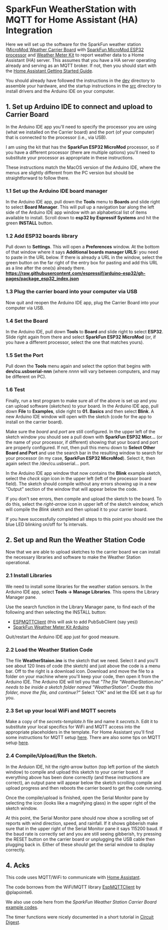 # SparkFun WeatherStation with MQTT for Home Assistant (HA) Integration

Here we will set up the software for the SparkFun weather station
([MicroMod Weather Carrier Board](https://www.sparkfun.com/products/16794)
with
[SparkFun MicroMod ESP32 processor](https://www.sparkfun.com/products/16781)
and
[Weather Meter Kit](https://www.sparkfun.com/products/15901) to report
weather data to a Home Assistant (HA) server. This assumes that you have
a HA server operating already and serving as an MQTT broker. If not, then
you should start with the
[Home Assistant Getting Started Guide](https://www.home-assistant.io/getting-started/).

You should already have followed the instructions in the 
[dev](https://github.com/cecat/WeatherStation/tree/main/dev) directory
to assemble your hardware, and the startup instructions in the 
[src](https://github.com/cecat/WeatherStation/tree/main/src) directory
to install drivers and the Arduino IDE on your computer.

## 1. Set up Arduino IDE to connect and upload to Carrier Board

In the Arduino IDE app you'll need to specify the processor you are using
(what we installed on the Carrier board) and the port (of your computer) that
is connected to the processor (i.e., via USB).

I am using the kit that has the **SparkFun ESP32 MicroMod** processor, so if you
have a different processor (there are multiple options) you'll need to substitute
your processor as appropriate in these instructions.

These instructions match the MacOS version of the Arduino IDE,
where the menus are slightly different from
the PC version but should be straightforward to follow there.

### 1.1 Set up the Arduino IDE board manager
In the Arduino IDE app, pull down the **Tools** menu to **Boards** and
slide right to select **Board Manager**. This will pull up a navigation
bar along the left side of the Arduino IDE app window with an
alphabetical list of items available to install. Scroll down to
**esp32 by Espressif Systems** and hit the green **INSTALL**  button.

### 1.2 Add ESP32 boards library
Pull down to **Settings**. This will open a **Preferences** window.
At the bottom of that window where it says **Additional boards manager URLS:**
you need to paste in the URL below.  If there is already a URL in the window,
select the green button on the far right of the entry box for pasting and
add this URL as a line after the one(s) already there.
**https://raw.githubusercontent.com/espressif/arduino-esp32/gh-pages/package_esp32_index.json**

### 1.3 Plug the carrier board into your computer via USB
Now quit and reopen the Arduino IDE app, plug the Carrier Board into your
computer via USB.

### 1.4 Set the Board 
In the Arduino IDE, pull down **Tools** to **Board** and slide
right to select **ESP32**. Slide
right again from there and select **SparkFun ESP32 MicroMod** (or, if you have
a different processor, select the one that matches yours).

### 1.5 Set the Port
Pull down the **Tools** menu again and select the option that begins
with **dev/cu.usbserial-nnn** (where *nnnn* will vary between computers,
and may be different on PC).

### 1.6 Test
Finally, run a test program to make sure all of the above is set up and you
can upload software (*sketches*) to your board. In the Arduino IDE app,
pull down **File** to **Examples**, slide right to
**01. Basics** and then select **Blink**.  A new Arduino IDE window
will open with the sketch (code for the app to install on the carrier board).

Make sure the *board* and *port* are still configured. In the upper left
of the sketch window you should see a pull down with
**SparkFun ESP32 Micr…** (or the name of your processor, if different)
showing that your board and port are properly configured. If not,
then pull this menu down to **Select Other Board and Port** and use the
search bar in the resulting window to search for your processor
(in my case, **SparkFun ESP32 MicroMod**). Select it, then again select
the /dev/cu.usbserial… port.

In the Arduino IDE app window that now contains the **Blink** example sketch,
select the *check sign* icon in the upper left (left of the processor board
field).  The sketch should compile without any errors showing up in
a new “Output” section of the window that will appear below the code.

If you don't see errors, then compile and upload the sketch to the board.
To do this, select the *right-arrow* icon in upper left of the sketch
window, which will compile the *Blink* sketch and then upload it
to your carrier board.

If you have successfully completed all steps to this point you should see
the blue LED blinking on/off for 1s intervals.

## 2. Set up and Run the Weather Station Code

Now that we are able to upload sketches to the carrier board we can install
the necessary libraries and software to make the Weather Station operational.

### 2.1 Install Libraries

We need to install some libraries for the weather station sensors.
In the Arduino IDE app, select **Tools -> Manage Libraries**.
This opens the Library Manager pane.

Use the search function in the Library Manager pane, to find
each of the following and then selecting the INSTALL button:
* [ESPMQTTClient](https://github.com/plapointe6/EspMQTTClient) (this will ask to add PubSubClient (say yes))
* [SparkFun Weather Meter Kit Arduino](https://github.com/sparkfun/SparkFun_Weather_Meter_Kit_Arduino_Library)


Quit/restart the Arduino IDE app just for good measure.

### 2.2 Load the Weather Station Code

The file **WeatherStaion.ino** is the sketch that we need. Select it and you'll
see about 120 lines of code (the sketch) and just above the
code is a menu bar. Off to the
right is a download icon. Download and move the file to
a folder on your machine where you'll keep your code, then open it from
the Arduino IDE. The Arduino IDE will tell you that
*"The file "WeatherStation.ino" needs to be inside a sketch
folder named "WeatherStation".  Create this folder, move the file,
and continue?"*
Select "OK" and let the IDE set it up for you.

### 2.3 Set up your local WiFi and MQTT secrets

Make a copy of the *secrets-template.h* file and name it *secrets.h*.
Edit it to substitute your local specifics for WiFi and MQTT access into
the appropriate placeholders in the template. For
Home Assistant you'll find some instructions for MQTT setup 
[here](https://github.com/cecat/UtilityWatchMQTT/tree/main/HASS).
There are also some tips on MQTT setup 
[here](https://github.com/cecat/Lake-Watch).

### 2.4 Compile/Upload/Run the Sketch.

In the Arduion IDE, hit the right-arrow button (top left portion of the
sketch window) to compile and upload this sketch to your carrier board.
If everything above has been done correctly (and these instructions
are correct), an output pane will appear below
the sketch scrolling compile and upload progress 
and then reboots the carrier board to get the code running. 

Once the compile/upload is finished, open the Serial Monitor
pane by selecting the icon (looks like a magnifying glass) in the
upper right of the sketch window.

At this point, the Serial Monitor pane should now show a scrolling
set of reports with wind direction, speed, and rainfall.  If it shows
gibberish make sure that in the upper right of the Serial Monitor pane
it says 115200 baud.  If the baud rate is correctly set and you are
still seeing gibberish, try pressing the RESET button on the carrier board
or unplugging the USB cable then plugging back in.  Either of these
*should* get the serial window to display correctly.

## 4. Acks

This code uses MQTT/WiFi to communicate with
[Home Assistant](https://www.home-assistant.io/). 

The code borrows from the
WiFi/MQTT library
[EspMQTTClient](https://github.com/plapointe6/EspMQTTClient)
by @plapointe6.

We also use code here from the *SparkFun Weather Station Carrier Board*
[example codes](https://github.com/sparkfun/MicroMod_Weather_Carrier_Board/).

The timer functions were nicely documented in a short tutorial in
[Circuit Digest](https://circuitdigest.com/microcontroller-projects/esp32-timers-and-timer-interrupts).


